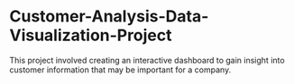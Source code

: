 # Customer-Analysis-Data-Visualization-Project
This project involved creating an interactive dashboard to gain insight into customer information that may be important for a company.
